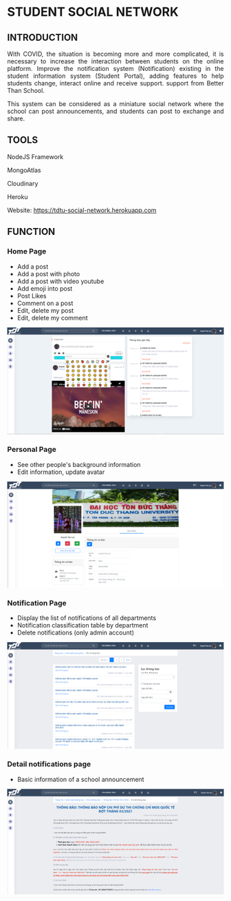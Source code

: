 <div align="justify">

  # STUDENT SOCIAL NETWORK

  ## INTRODUCTION

  With COVID, the situation is becoming more and more complicated, it is necessary to increase the interaction between students on the online platform. Improve the notification system (Notification) existing in the student information system (Student Portal), adding features to help students change, interact online and receive support. support from Better Than School.

  This system can be considered as a miniature social network where the school can post announcements, and students can post to exchange and share.

  ## TOOLS

  NodeJS Framework

  MongoAtlas

  Cloudinary

  Heroku

  Website: <a>https://tdtu-social-network.herokuapp.com</a>

  ## FUNCTION

  ### Home Page
  * Add a post
  * Add a post with photo
  * Add a post with video youtube
  * Add emoji into post
  * Post Likes
  * Comment on a post
  * Edit, delete my post
  * Edit, delete my comment

  ![Banner_one](./public/images/ReadMe/Banner_one.png)

  ### Personal Page
  * See other people's background information
  * Edit information, update avatar

  ![Banner_two](./public/images/ReadMe/Banner_two.png)

  ### Notification Page
  * Display the list of notifications of all departments
  * Notification classification table by department
  * Delete notifications (only admin account)

  ![Banner_three](./public/images/ReadMe/Banner_three.png)

  ### Detail notifications page
  * Basic information of a school announcement

  ![Banner_four](./public/images/ReadMe/Banner_four.png)
</div>
